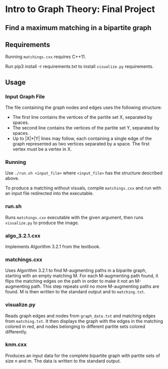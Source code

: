 # Intro to Graph Theory: Final Project
## Find a maximum matching in a bipartite graph

## Requirements
Running ```matchings.cxx``` requires C++11.

Run pip3 install -r requirements.txt to install ```visualize.py``` requirements.

## Usage
### Input Graph File
The file containing the graph nodes and edges uses the following structure:

* The first line contains the vertices of the partite set X, separated by spaces.
* The second line contains the vertices of the partite set Y, separated by spaces.
* Up to |X|*|Y| lines may follow, each containing a single edge of the graph represented as two vertices separated by a space. The first vertex must be a vertex in X.

### Running
Use ```./run.sh <input_file>``` where ```<input_file>``` has the structure described above.

To produce a matching without visuals, compile ```matchings.cxx``` and run with an input file redirected into the executable.

### run.sh
Runs ```matchings.cxx``` executable with the given argument, then runs ```visualize.py``` to produce the image.

### algo_3.2.1.cxx
Implements Algorithm 3.2.1 from the textbook.

### matchings.cxx
Uses Algorithm 3.2.1 to find M-augmenting paths in a biparite graph, starting with an empty matching M. For each M-augmenting path found, it flips the matching edges on the path in order to make it not an M-augmenting path. This step repeats until no more M-augmenting paths are found. M is then written to the standard output and to ```matching.txt```.

### visualize.py
Reads graph edges and nodes from ```graph_data.txt``` and matching edges from ```matching.txt```. It then displays the graph with the edges in the matching colored in red, and nodes belonging to different partite sets colored differently.

### knm.cxx
Produces an input data for the complete bipartite graph with partite sets of size n and m. The data is written to the standard output.
